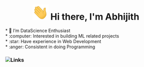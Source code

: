 <h1 align="center"> <img src="https://github.com/ABSphreak/ABSphreak/blob/master/gifs/Hi.gif" width="50px"> Hi there, I'm Abhijith
</h1>
* 👀 I’m DataScience Enthusiast   <br>
* :computer: Interested in building ML related projects<br>
* :star: Have experience in Web Development<br>
* :anger: Consistent in doing Programming<br>

<h3> <img src="https://raw.githubusercontent.com/innng/innng/master/assets/kyubey.gif" width="80px" >Links</h3>

<!---
Abhijith720/Abhijith720 is a ✨ special ✨ repository because its `README.md` (this file) appears on your GitHub profile.
You can click the Preview link to take a look at your changes.
--->

